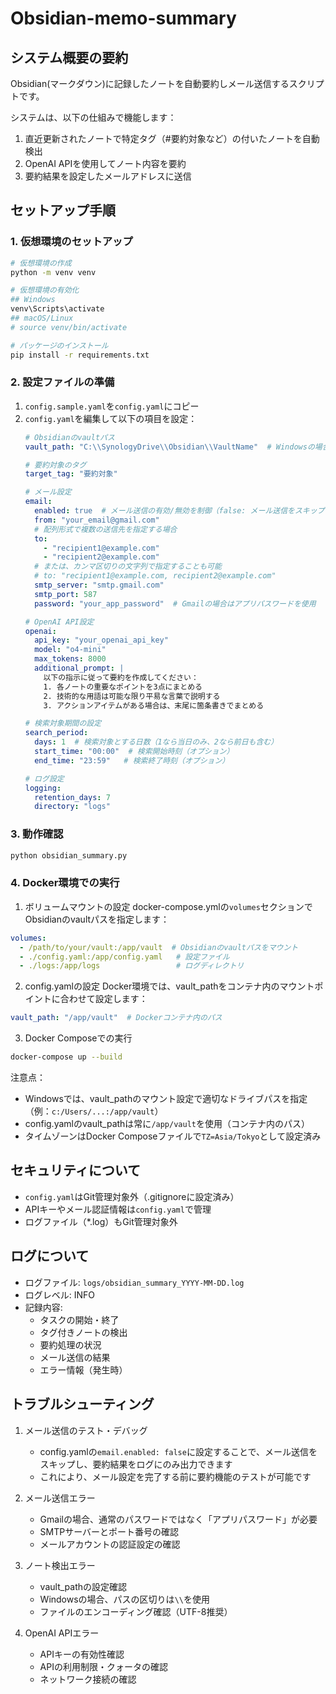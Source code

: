 # Obsidian-memo-summary

## システム概要の要約

Obsidian(マークダウン)に記録したノートを自動要約しメール送信するスクリプトです。

システムは、以下の仕組みで機能します：

1. 直近更新されたノートで特定タグ（#要約対象など）の付いたノートを自動検出
2. OpenAI APIを使用してノート内容を要約
3. 要約結果を設定したメールアドレスに送信

## セットアップ手順

### 1. 仮想環境のセットアップ
```bash
# 仮想環境の作成
python -m venv venv

# 仮想環境の有効化
## Windows
venv\Scripts\activate
## macOS/Linux
# source venv/bin/activate

# パッケージのインストール
pip install -r requirements.txt
```

### 2. 設定ファイルの準備
1. `config.sample.yaml`を`config.yaml`にコピー
2. `config.yaml`を編集して以下の項目を設定：
   ```yaml
   # Obsidianのvaultパス
   vault_path: "C:\\SynologyDrive\\Obsidian\\VaultName"  # Windowsの場合

   # 要約対象のタグ
   target_tag: "要約対象"

   # メール設定
   email:
     enabled: true  # メール送信の有効/無効を制御（false: メール送信をスキップし、ログにのみ出力）
     from: "your_email@gmail.com"
     # 配列形式で複数の送信先を指定する場合
     to:
       - "recipient1@example.com"
       - "recipient2@example.com"
     # または、カンマ区切りの文字列で指定することも可能
     # to: "recipient1@example.com, recipient2@example.com"
     smtp_server: "smtp.gmail.com"
     smtp_port: 587
     password: "your_app_password"  # Gmailの場合はアプリパスワードを使用

   # OpenAI API設定
   openai:
     api_key: "your_openai_api_key"
     model: "o4-mini"
     max_tokens: 8000  
     additional_prompt: |
       以下の指示に従って要約を作成してください：
       1. 各ノートの重要なポイントを3点にまとめる
       2. 技術的な用語は可能な限り平易な言葉で説明する
       3. アクションアイテムがある場合は、末尾に箇条書きでまとめる

   # 検索対象期間の設定
   search_period:
     days: 1  # 検索対象とする日数（1なら当日のみ、2なら前日も含む）
     start_time: "00:00"  # 検索開始時刻（オプション）
     end_time: "23:59"   # 検索終了時刻（オプション）

   # ログ設定
   logging:
     retention_days: 7
     directory: "logs"
   ```

### 3. 動作確認
```bash
python obsidian_summary.py
```

### 4. Docker環境での実行

1. ボリュームマウントの設定
docker-compose.ymlの`volumes`セクションでObsidianのvaultパスを指定します：
```yaml
volumes:
  - /path/to/your/vault:/app/vault  # Obsidianのvaultパスをマウント
  - ./config.yaml:/app/config.yaml   # 設定ファイル
  - ./logs:/app/logs                 # ログディレクトリ
```

2. config.yamlの設定
Docker環境では、vault_pathをコンテナ内のマウントポイントに合わせて設定します：
```yaml
vault_path: "/app/vault"  # Dockerコンテナ内のパス
```

3. Docker Composeでの実行
```bash
docker-compose up --build
```

注意点：
- Windowsでは、vault_pathのマウント設定で適切なドライブパスを指定（例：`c:/Users/...:/app/vault`）
- config.yamlのvault_pathは常に`/app/vault`を使用（コンテナ内のパス）
- タイムゾーンはDocker Composeファイルで`TZ=Asia/Tokyo`として設定済み

## セキュリティについて

- `config.yaml`はGit管理対象外（.gitignoreに設定済み）
- APIキーやメール認証情報は`config.yaml`で管理
- ログファイル（*.log）もGit管理対象外

## ログについて

- ログファイル: `logs/obsidian_summary_YYYY-MM-DD.log`
- ログレベル: INFO
- 記録内容:
  - タスクの開始・終了
  - タグ付きノートの検出
  - 要約処理の状況
  - メール送信の結果
  - エラー情報（発生時）

## トラブルシューティング

1. メール送信のテスト・デバッグ
   - config.yamlの`email.enabled: false`に設定することで、メール送信をスキップし、要約結果をログにのみ出力できます
   - これにより、メール設定を完了する前に要約機能のテストが可能です

2. メール送信エラー
   - Gmailの場合、通常のパスワードではなく「アプリパスワード」が必要
   - SMTPサーバーとポート番号の確認
   - メールアカウントの認証設定の確認

2. ノート検出エラー
   - vault_pathの設定確認
   - Windowsの場合、パスの区切りは`\\`を使用
   - ファイルのエンコーディング確認（UTF-8推奨）

3. OpenAI APIエラー
   - APIキーの有効性確認
   - APIの利用制限・クォータの確認
   - ネットワーク接続の確認
